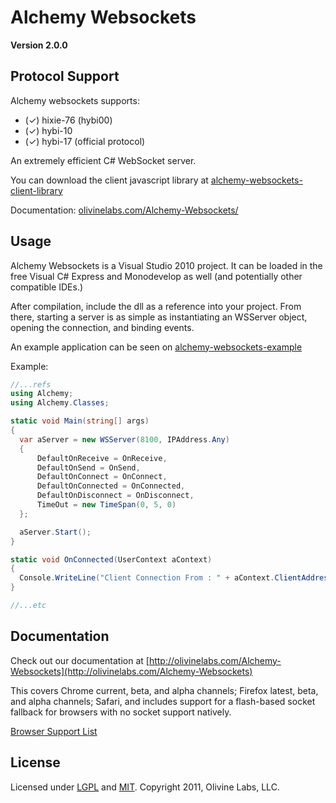 ﻿Alchemy Websockets
=============

**Version 2.0.0**

## Protocol Support

Alchemy websockets supports:

* (✓) hixie-76 (hybi00)
* (✓) hybi-10
* (✓) hybi-17 (official protocol)


An extremely efficient C# WebSocket server.

You can download the client javascript library at [alchemy-websockets-client-library](https://github.com/Olivine-Labs/Alchemy-Websockets-Client-Library)

Documentation: [olivinelabs.com/Alchemy-Websockets/](http://olivinelabs.com/Alchemy-Websockets/)

## Usage

Alchemy Websockets is a Visual Studio 2010 project. It can be loaded in the free
Visual C# Express and Monodevelop as well (and potentially other compatible IDEs.)

After compilation, include the dll as a reference into your project. From there,
starting a server is as simple as instantiating an WSServer object, opening the 
connection, and binding events.

An example application can be seen on [alchemy-websockets-example](https://github.com/Olivine-Labs/Alchemy-Websockets-Example)

Example:

```csharp
//...refs
using Alchemy;
using Alchemy.Classes;

static void Main(string[] args)
{
  var aServer = new WSServer(8100, IPAddress.Any)
  {
      DefaultOnReceive = OnReceive,
      DefaultOnSend = OnSend,
      DefaultOnConnect = OnConnect,
      DefaultOnConnected = OnConnected,
      DefaultOnDisconnect = OnDisconnect,
      TimeOut = new TimeSpan(0, 5, 0)
  };

  aServer.Start();
}

static void OnConnected(UserContext aContext)
{
  Console.WriteLine("Client Connection From : " + aContext.ClientAddress.ToString());
}

//...etc
```

## Documentation
Check out our documentation at [http://olivinelabs.com/Alchemy-Websockets](http://olivinelabs.com/Alchemy-Websockets)


This covers Chrome current, beta, and alpha channels; Firefox
latest, beta, and alpha channels; Safari, and includes support
for a flash-based socket fallback for browsers with no socket 
support natively.

[Browser Support List](http://en.wikipedia.org/wiki/WebSocket#Browser_support)

## License
Licensed under [LGPL](http://www.gnu.org/licenses/lgpl.html) and
[MIT](http://www.opensource.org/licenses/mit-license.php).
Copyright 2011, Olivine Labs, LLC.
